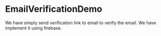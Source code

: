 # EmailVerificationDemo

We have simply send verification link to email to verify the email.
We have implement it using firebase.
